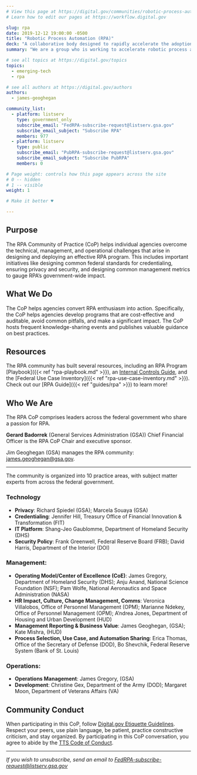 ```yaml
---
# View this page at https://digital.gov/communities/robotic-process-automation-rpa
# Learn how to edit our pages at https://workflow.digital.gov

slug: rpa
date: 2019-12-12 19:00:00 -0500
title: "Robotic Process Automation (RPA)"
deck: "A collaborative body designed to rapidly accelerate the adoption of RPA technology across the federal government"
summary: "We are a group who is working to accelerate robotic process automation (RPA) adoption in the federal government."

# see all topics at https://digital.gov/topics
topics:
  - emerging-tech
  - rpa

# see all authors at https://digital.gov/authors
authors:
  - james-geoghegan

community_list:
  - platform: listserv
    type: government_only
    subscribe_email: "FedRPA-subscribe-request@listserv.gsa.gov"
    subscribe_email_subject: "Subscribe RPA"
    members: 977
  - platform: listserv
    type: public
    subscribe_email: "PubRPA-subscribe-request@listserv.gsa.gov"
    subscribe_email_subject: "Subscribe PubRPA"
    members: 0

# Page weight: controls how this page appears across the site
# 0 -- hidden
# 1 -- visible
weight: 1

# Make it better ♥

---
```


## Purpose

The RPA Community of Practice (CoP) helps individual agencies overcome the technical, management, and operational challenges that arise in designing and deploying an effective RPA program. This includes important initiatives like designing common federal standards for credentialing, ensuring privacy and security, and designing common management metrics to gauge RPA’s government-wide impact.

## What We Do

The CoP helps agencies convert RPA enthusiasm into action. Specifically, the CoP helps agencies develop programs that are cost-effective and auditable, avoid common pitfalls, and make a significant impact. The CoP hosts frequent knowledge-sharing events and publishes valuable guidance on best practices.

## Resources

The RPA community has built several resources, including an RPA Program [Playbook]({{< ref "rpa-playbook.md" >}}), an [Internal Controls Guide](https://digital.gov/pdf/rpa-playbook-ic-addendum-v1.0.pdf), and the [Federal Use Case Inventory]({{< ref "rpa-use-case-inventory.md" >}}). Check out our [RPA Guide]({{< ref "guides/rpa" >}}) to learn more!

## Who We Are  

The RPA CoP comprises  leaders across the federal government who share a passion for RPA.

**Gerard Badorrek** (General Services Administration (GSA)) Chief Financial Officer is the  RPA CoP Chair and executive sponsor.

Jim Geoghegan (GSA) manages the RPA community: [james.geoghegan@gsa.gov](mailto:james.geoghegan@gsa.gov).

---

The community is organized into 10 practice areas, with subject matter experts from across the federal government.

### Technology

- **Privacy**: Richard Spiedel (GSA); Marcela Souaya (GSA)
- **Credentialing**: Jennifer Hill, Treasury Office of Financial Innovation & Transformation (FIT)
- **IT Platform**: Shang-Jeo Gaublomme, Department of Homeland Security (DHS)
- **Security Policy**: Frank Greenwell, Federal Reserve Board (FRB); David Harris, Department of the Interior (DOI)

### Management:

- **Operating Model/Center of Excellence (CoE)**: James Gregory, Department of Homeland Security (DHS); Anju Anand, National Science Foundation (NSF); Pam Wolfe, National Aeronautics and Space Administration (NASA)
- **HR Impact, Culture, Change Management, Comms**: Veronica Villalobos, Office of Personnel Management (OPM); Marianne Ndekey, Office of Personnel Management (OPM); A’ndrea Jones, Department of Housing and Urban Development (HUD)
- **Management Reporting & Business Value**: James Geoghegan, (GSA); Kate Mishra, (HUD)
- **Process Selection, Use Case, and Automation Sharing**: Erica Thomas, Office of the Secretary of Defense (DOD), Bo Shevchik, Federal Reserve System (Bank of St. Louis)

### Operations:

- **Operations Management**: James Gregory, (GSA)
- **Development**: Christine Gex, Department of the Army (DOD); Margaret Moon, Department of Veterans Affairs (VA)


## Community Conduct

When participating in this CoP, follow [Digital.gov Etiquette Guidelines](https://digital.gov/communities/manage-your-subscription/). Respect your peers, use plain language, be patient, practice constructive criticism, and stay organized. By participating in this CoP conversation, you agree to abide by the [TTS Code of Conduct](https://handbook.tts.gsa.gov/code-of-conduct/).

---

_If you wish to unsubscribe, send an email to [FedRPA-subscribe-request@listserv.gsa.gov](mailto:FedRPA-subscribe-request@listserv.gsa.gov)_
